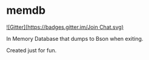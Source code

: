 memdb
=====
[![Gitter](https://badges.gitter.im/Join Chat.svg)](https://gitter.im/cpg1111/memdb?utm_source=badge&utm_medium=badge&utm_campaign=pr-badge&utm_content=badge)

In Memory Database that dumps to Bson when exiting.

Created just for fun.
